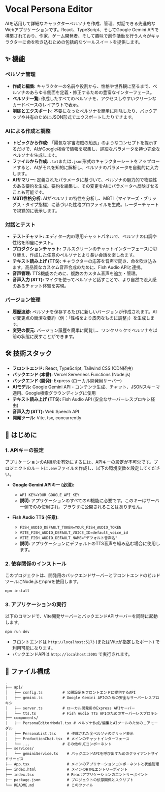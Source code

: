 # Vocal Persona Editor

AIを活用して詳細なキャラクターペルソナを作成、管理、対話できる先進的なWebアプリケーションです。React、TypeScript、そしてGoogle Gemini APIで構築されており、作家、ゲーム開発者、そして趣味で創作活動を行う人々がキャラクターに命を吹き込むための包括的なツールスイートを提供します。

## ✨ 機能

### ペルソナ管理
- **作成と編集:** キャラクターの名前や役割から、性格や世界観に至るまで、ペルソナのあらゆる側面を定義・修正するための豊富なインターフェース。
- **ペルソナ一覧:** 作成したすべてのペルソナを、アクセスしやすいクリーンなカードベースのレイアウトで表示。
- **削除とエクスポート:** 不要になったペルソナを簡単に削除したり、バックアップや共有のためにJSON形式でエクスポートしたりできます。

### AIによる作成と調整
- **トピックから作成:** 「陽気な宇宙海賊の船長」のようなコンセプトを提示するだけで、AIがGoogle検索で情報を収集し、詳細なパラメータを持つ完全なペルソナを生成します。
- **ファイルから作成:** `.txt`または`.json`形式のキャラクターシートをアップロードすると、AIがそれを知的に解析し、ペルソナのパラメータを自動的に入力します。
- **AIサマリー:** 定義されたパラメータに基づいて、ペルソナの魅力的で物語性のある要約を生成。要約を編集し、その変更をAIにパラメータへ反映させることも可能です。
- **MBTI性格分析:** AIがペルソナの特性を分析し、MBTI（マイヤーズ・ブリッグス・タイプ指標）に基づいた性格プロファイルを生成。レーダーチャートで視覚的に表示します。

### 対話とテスト
- **テストチャット:** エディター内の専用チャットパネルで、ペルソナの口調や性格を即座にテスト。
- **プロダクションチャット:** フルスクリーンのチャットインターフェースに切り替え、作成した任意のペルソナとより長い会話を楽しめます。
- **テキスト読み上げ (TTS):** キャラクターの応答を音声で聞き、命を吹き込みます。高品質なカスタム音声合成のために、Fish Audio APIと連携。
- **音声管理:** TTS機能のために、複数のカスタム音声を追加・管理。
- **音声入力 (STT):** マイクを使ってペルソナと話すことで、より自然で没入感のあるチャット体験を実現。

### バージョン管理
- **履歴追跡:** ペルソナを保存するたびに新しいバージョンが作成されます。AIが変更点の簡潔な要約（例：「性格をより皮肉なものに調整」）を生成します。
- **変更の復元:** バージョン履歴を簡単に閲覧し、ワンクリックでペルソナを以前の状態に戻すことができます。

## 🛠️ 技術スタック

- **フロントエンド:** React, TypeScript, Tailwind CSS (CDN経由)
- **バックエンド (本番):** Vercel Serverless Functions (Node.js)
- **バックエンド (開発):** Express (ローカル開発用サーバー)
- **AIモデル:** Google Gemini API - コンテンツ生成、チャット、JSONスキーマ適用、Google検索グラウンディングに使用
- **テキスト読み上げ (TTS):** Fish Audio API (安全なサーバーレスプロキシ経由)
- **音声入力 (STT):** Web Speech API
- **開発ツール:** Vite, tsx, concurrently

## 🚀 はじめに

### 1. APIキーの設定

アプリケーションのAI機能を有効にするには、APIキーの設定が不可欠です。プロジェクトのルートに`.env`ファイルを作成し、以下の環境変数を設定してください。

- **Google Gemini APIキー (必須):**
  - `API_KEY=YOUR_GOOGLE_API_KEY`
  - **説明:** アプリケーションのすべてのAI機能に必要です。このキーはサーバー側でのみ使用され、ブラウザに公開されることはありません。

- **Fish Audio TTS (任意):**
  - `FISH_AUDIO_DEFAULT_TOKEN=YOUR_FISH_AUDIO_TOKEN`
  - `VITE_FISH_AUDIO_DEFAULT_VOICE_ID=default_voice_id`
  - `VITE_FISH_AUDIO_DEFAULT_NAME="デフォルト音声名"`
  - **説明:** アプリケーションにデフォルトのTTS音声を組み込む場合に使用します。

### 2. 依存関係のインストール

このプロジェクトは、開発用のバックエンドサーバーとフロントエンドのビルドツールにNode.jsとnpmを使用します。

```bash
npm install
```

### 3. アプリケーションの実行

以下のコマンドで、Vite開発サーバーとバックエンドAPIサーバーを同時に起動します。

```bash
npm run dev
```

- フロントエンドは `http://localhost:5173` (またはViteが指定したポート) で利用可能になります。
- バックエンドAPIは `http://localhost:3001` で実行されます。

## 📁 ファイル構成

```
.
├── api/
│   ├── config.ts         # 公開設定をフロントエンドに提供するAPI
│   ├── gemini.ts         # Google Gemini APIのための安全なサーバーレスプロキシ
│   ├── server.ts         # ローカル開発用のExpress APIサーバー
│   └── tts.ts            # Fish Audio TTS APIのためのサーバーレスプロキシ
├── components/
│   ├── PersonaEditorModal.tsx # ペルソナ作成/編集とAIツールのためのコアモーダル
│   ├── PersonaList.tsx     # 作成された全ペルソナのグリッド表示
│   ├── ProductionChat.tsx  # メインのチャットインターフェース
│   └── ...               # その他のUIコンポーネント
├── services/
│   └── geminiService.ts    # バックエンドAPIを呼び出すためのクライアントサイドサービス
├── App.tsx                 # メインのアプリケーションコンポーネントと状態管理
├── index.html              # メインのHTMLエントリーポイント
├── index.tsx               # Reactアプリケーションのエントリーポイント
├── package.json            # プロジェクトの依存関係とスクリプト
└── README.md               # このファイル
```